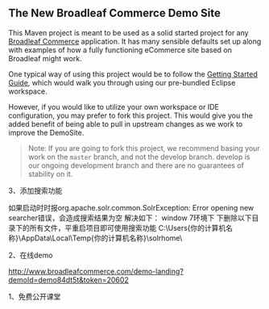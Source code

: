 ## The New Broadleaf Commerce Demo Site

This Maven project is meant to be used as a solid started project for any [Broadleaf Commerce](http://www.broadleafcommerce.org) application. It has many sensible defaults set up along with examples of how a fully functioning eCommerce site based on Broadleaf might work.

One typical way of using this project would be to follow the [Getting Started Guide](http://docs.broadleafcommerce.org/current/Getting-Started.html), which would walk you through using our pre-bundled Eclipse workspace.

However, if you would like to utilize your own workspace or IDE configuration, you may prefer to fork this project. This would give you the added benefit of being able to pull in upstream changes as we work to improve the DemoSite.

> Note: If you are going to fork this project, we recommend basing your work on the `master` branch, and not the develop branch. develop is our ongoing development branch and there are no guarantees of stability on it.

3、添加搜索功能 

 如果启动时时报org.apache.solr.common.SolrException: Error opening new searcher错误，会造成搜索结果为空
解决如下：
window 7环境下 下删除以下目录下的所有文件，平重启项目即可使用搜索功能
C:\Users\{你的计算机名称}\AppData\Local\Temp\{你的计算机名称}\solrhome\

2、在线demo

http://www.broadleafcommerce.com/demo-landing?demoId=demo84dt5t&token=20602

1、免费公开课堂
